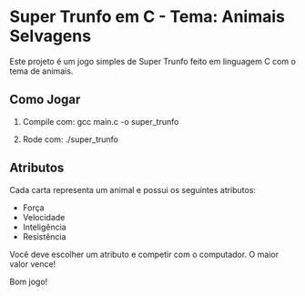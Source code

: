 # Super Trunfo em C - Tema: Animais Selvagens

Este projeto é um jogo simples de Super Trunfo feito em linguagem C com o tema de animais.

## Como Jogar

1. Compile com:
   gcc main.c -o super_trunfo

2. Rode com:
   ./super_trunfo

## Atributos

Cada carta representa um animal e possui os seguintes atributos:
- Força
- Velocidade
- Inteligência
- Resistência

Você deve escolher um atributo e competir com o computador. O maior valor vence!

Bom jogo!